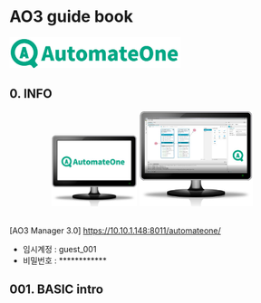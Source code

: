 # AO3 guide book 

<img src=".\public\img\ao3\ao3 full name.jpg?raw=true" width="60%"> 


## 0. INFO
<div align="center">
<!-- <img src=".\public\img\ao3\ao3 full name.jpg?raw=true" width="60%">  -->
<img src="/public/img/ao3/ao3_monitor_1.jpg?raw=true"  width="30%">
<img src=".\public\img\ao3\ao3_monitor_2.jpg?raw=true" width="40%" >

</div>
<br>

[AO3 Manager 3.0] https://10.10.1.148:8011/automateone/

- 임시계정 : guest_001
- 비밀번호 : ************

## 001. BASIC intro

